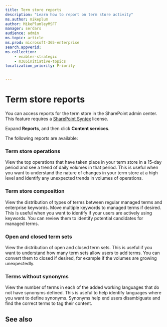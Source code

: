 ```yaml
---
title: Term store reports
description: "Learn how to report on term store activity"
ms.author: mikeplum
author: MikePlumleyMSFT
manager: serdars
audience: admin
ms.topic: article
ms.prod: microsoft-365-enterprise
search.appverid: 
ms.collection: 
    - enabler-strategic
    - m365initiative-topics
localization_priority: Priority


---
```

# Term store reports

You can access reports for the term store in the SharePoint admin center. This feature requires a [SharePoint Syntex](index.md) license.

Expand **Reports**, and then click **Content services**.

The following reports are available:

### Term store operations

View the top operations that have taken place in your term store in a 15-day period and see a trend of daily volumes in that period. This is useful when you want to understand the nature of changes in your term store at a high level and identify any unexpected trends in volumes of operations. 

### Term store composition

View the distribution of types of terms between regular managed terms and enterprise keywords. Move multiple keywords to managed terms if desired. This is useful when you want to identify if your users are actively using keywords. You can review them to identify potential candidates for managed terms.

### Open and closed term sets

View the distribution of open and closed term sets. This is useful if you want to understand how many term sets allow users to add terms. You can convert them to closed if desired, for example if the volumes are growing unexpectedly. 

### Terms without synonyms

View the number of terms in each of the added working languages that do not have synonyms defined. This is useful to help identify languages where you want to define synonyms. Synonyms help end users disambiguate and find the correct terms to tag their content.

## See also



  






